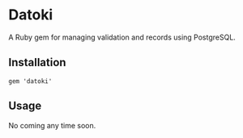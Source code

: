 
# Datoki

A Ruby gem for managing validation and records using PostgreSQL.

## Installation

    gem 'datoki'

## Usage

No coming any time soon.

